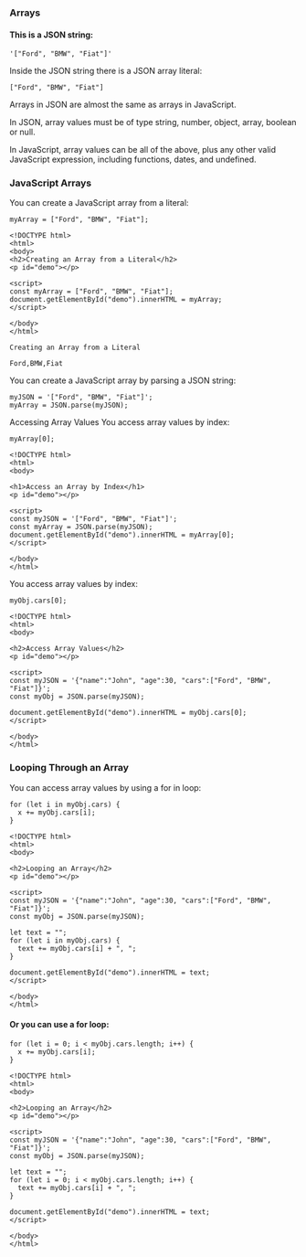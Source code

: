 ### Arrays

#### This is a JSON string:
```
'["Ford", "BMW", "Fiat"]'
```
Inside the JSON string there is a JSON array literal:
```
["Ford", "BMW", "Fiat"]
```
Arrays in JSON are almost the same as arrays in JavaScript.

In JSON, array values must be of type string, number, object, array, boolean or null.

In JavaScript, array values can be all of the above, plus any other valid JavaScript expression, including functions, dates, and undefined.

### JavaScript Arrays

You can create a JavaScript array from a literal:

```
myArray = ["Ford", "BMW", "Fiat"];
```
```
<!DOCTYPE html>
<html>
<body>
<h2>Creating an Array from a Literal</h2>
<p id="demo"></p>

<script>
const myArray = ["Ford", "BMW", "Fiat"];
document.getElementById("demo").innerHTML = myArray;
</script>

</body>
</html>
```
```
Creating an Array from a Literal

Ford,BMW,Fiat
```
You can create a JavaScript array by parsing a JSON string:

```
myJSON = '["Ford", "BMW", "Fiat"]';
myArray = JSON.parse(myJSON);
```

Accessing Array Values
You access array values by index:

```
myArray[0];
```

```
<!DOCTYPE html>
<html>
<body>

<h1>Access an Array by Index</h1>
<p id="demo"></p>

<script>
const myJSON = '["Ford", "BMW", "Fiat"]';
const myArray = JSON.parse(myJSON);
document.getElementById("demo").innerHTML = myArray[0];
</script>

</body>
</html>
```
 You access array values by index:

```
myObj.cars[0];
```
```
<!DOCTYPE html>
<html>
<body>

<h2>Access Array Values</h2>
<p id="demo"></p>

<script>
const myJSON = '{"name":"John", "age":30, "cars":["Ford", "BMW", "Fiat"]}';
const myObj = JSON.parse(myJSON);

document.getElementById("demo").innerHTML = myObj.cars[0];
</script>

</body>
</html>
```

### Looping Through an Array
You can access array values by using a for in loop:
```
for (let i in myObj.cars) {
  x += myObj.cars[i];
}
```

```
<!DOCTYPE html>
<html>
<body>

<h2>Looping an Array</h2>
<p id="demo"></p>

<script>
const myJSON = '{"name":"John", "age":30, "cars":["Ford", "BMW", "Fiat"]}';
const myObj = JSON.parse(myJSON);

let text = "";
for (let i in myObj.cars) {
  text += myObj.cars[i] + ", ";
}

document.getElementById("demo").innerHTML = text;
</script>

</body>
</html>
```

#### Or you can use a for loop:
```
for (let i = 0; i < myObj.cars.length; i++) {
  x += myObj.cars[i];
}
```
```
<!DOCTYPE html>
<html>
<body>

<h2>Looping an Array</h2>
<p id="demo"></p>

<script>
const myJSON = '{"name":"John", "age":30, "cars":["Ford", "BMW", "Fiat"]}';
const myObj = JSON.parse(myJSON);

let text = "";
for (let i = 0; i < myObj.cars.length; i++) {
  text += myObj.cars[i] + ", ";
}

document.getElementById("demo").innerHTML = text;
</script>

</body>
</html>
```






